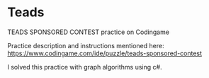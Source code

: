 # Teads
TEADS SPONSORED CONTEST practice on Codingame

Practice description and instructions mentioned here:
https://www.codingame.com/ide/puzzle/teads-sponsored-contest

I solved this practice with graph algorithms using c#.
